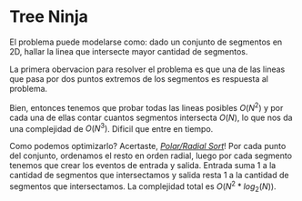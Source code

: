 # Tree Ninja

El problema puede modelarse como: dado un conjunto de segmentos en 2D, hallar la linea que intersecte mayor cantidad de segmentos.

La primera obervacion para resolver el problema es que una de las lineas que pasa por dos puntos extremos de los segmentos es respuesta al problema.

Bien, entonces tenemos que probar todas las lineas posibles $O(N^2)$ y por cada una de ellas contar cuantos segmentos intersecta $O(N)$, lo que nos da una complejidad de $O(N^3)$. Dificil que entre en tiempo.

Como podemos optimizarlo? Acertaste, [_Polar/Radial Sort_](https://github.com/matramos/elrejunte/blob/master/notebook/secciones/geometria/radial_order.cpp)! Por cada punto del conjunto, ordenamos el resto en orden radial, luego por cada segmento tenemos que crear los eventos de entrada y salida. Entrada suma 1 a la cantidad de segmentos que intersectamos y salida resta 1 a la cantidad de segmentos que intersectamos. La complejidad total es $O(N^2 * log_2(N))$.
